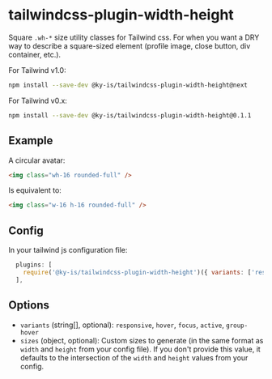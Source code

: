 # tailwindcss-plugin-width-height

Square `.wh-*` size utility classes for Tailwind css. For when you want a DRY way to describe a square-sized element (profile image, close button, div container, etc.).

For Tailwind v1.0:
```bash
npm install --save-dev @ky-is/tailwindcss-plugin-width-height@next
```

For Tailwind v0.x:
```bash
npm install --save-dev @ky-is/tailwindcss-plugin-width-height@0.1.1
```

## Example

A circular avatar:
```html
<img class="wh-16 rounded-full" />
```
Is equivalent to:
```html
<img class="w-16 h-16 rounded-full" />
```

## Config

In your tailwind js configuration file:
```js
  plugins: [
    require('@ky-is/tailwindcss-plugin-width-height')({ variants: ['responsive'] }),
  ],
```

## Options

- `variants` (string[], optional): `responsive`, `hover`, `focus`, `active`, `group-hover`
- `sizes` (object, optional): Custom sizes to generate (in the same format as `width` and `height` from your config file). If you don't provide this value, it defaults to the intersection of the `width` and `height` values from your config.
